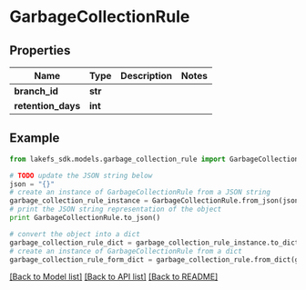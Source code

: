 # GarbageCollectionRule


## Properties
Name | Type | Description | Notes
------------ | ------------- | ------------- | -------------
**branch_id** | **str** |  | 
**retention_days** | **int** |  | 

## Example

```python
from lakefs_sdk.models.garbage_collection_rule import GarbageCollectionRule

# TODO update the JSON string below
json = "{}"
# create an instance of GarbageCollectionRule from a JSON string
garbage_collection_rule_instance = GarbageCollectionRule.from_json(json)
# print the JSON string representation of the object
print GarbageCollectionRule.to_json()

# convert the object into a dict
garbage_collection_rule_dict = garbage_collection_rule_instance.to_dict()
# create an instance of GarbageCollectionRule from a dict
garbage_collection_rule_form_dict = garbage_collection_rule.from_dict(garbage_collection_rule_dict)
```
[[Back to Model list]](../README.md#documentation-for-models) [[Back to API list]](../README.md#documentation-for-api-endpoints) [[Back to README]](../README.md)


